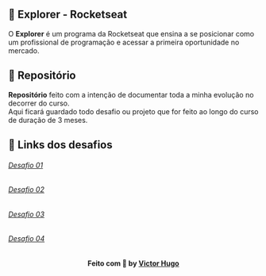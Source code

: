 ## 🔖 Explorer - Rocketseat

O <strong>Explorer</strong> é um programa da Rocketseat que ensina a se posicionar como um profissional de programação e acessar a primeira oportunidade no mercado.

## 🔗 Repositório

<strong>Repositório</strong> feito com a intenção de documentar toda a minha evolução no decorrer do curso. <br>
Aqui ficará guardado todo desafio ou projeto que for feito ao longo do curso de duração de 3 meses.

## 🔗 Links dos desafios

<h6><a href="https://github.com/VictorHugoLessa/Explorer/tree/main/Stage02/Desafio01" target="_blank">Desafio 01</a></h6>
<h6><a href="https://github.com/VictorHugoLessa/Explorer/tree/main/Stage02/Desafio02" target="_blank">Desafio 02</a></h6>
<h6><a href="https://github.com/VictorHugoLessa/Explorer/tree/main/Stage02/Desafio03" target="_blank">Desafio 03</a></h6>
<h6><a href="https://github.com/VictorHugoLessa/Explorer/tree/main/Stage02/Desafio04" target="_blank">Desafio 04</a></h6>

##

<h4 align="center">
    Feito com 💜 by <a href="https://www.linkedin.com/in/victorhugolessa/" target="_blank">Victor Hugo</a>
</h4>
